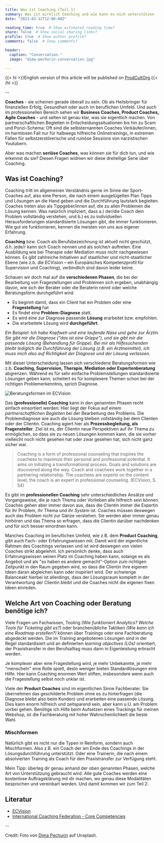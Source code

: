 ```yaml
---
title: Was ist Coaching (Teil 1)
summary: Was ist wirklich Coaching und wie kann es mich unterstützen
date: "2023-03-12T12:00:00Z"

reading_time: true  # Show estimated reading time?
share: false  # Show social sharing links?
profile: true  # Show author profile?
comments: false  # Show comments?

header:
  caption: "Conversation."
  image: "dima-pechurin-conversation.jpg"

---
```


{{< hl >}}English version of this article will be published on [ProdCultOrg](https://blog.productcult.org/).{{< /hl >}}

--

**Coaches** - sie scheinen gerade überall zu sein. Ob als Heilsbringer für finanziellen Erfolg, Gesundheit oder auch im beruflichen Umfeld. Und auch im professionellen Bereich sehen wir **Business Coaches, Product Coaches, Agile Coaches** - und selten ist genau klar, was sie eigentlich machen. 
Von partnerschaftlichen Begleiten in Entscheidungssituationen bis hin zu Scam und Ponzi-Schema: Oft sind die selbsternannten Coaches Verkäufer/innen, im harmlosen Fall nur für halbwegs hilfreiche Onlinetrainings, in extremen Fällen für selbstzerstörerische und ruinöse Sessions von narzistischen Youtubern.

Aber was machen **seriöse Coaches**, was können sie für dich tun, und wie erkennst du sie? Diesen Fragen widmen wir diese dreiteilige Serie über Coaching.



## Was ist Coaching?

Coaching tritt im allgemeinen Verständnis gerne im Sinne der Sport-Coaches auf, also eine Person, die nach einem ausgelügelten Plan Tipps und Lösungen an die Hand geben und die Durchführung lautstark begleiten. Coaches treten also als Tippgeber/innen auf, die zu allen Problemen die Lösung kennen. Was natürlich impliziert, dass a.) der/die Coach dein Problem vollständig verstehen, und b.) es zu individuellen Herausforderungen standardisierte Lösungen gibt, die immer funktionieren. Wie gut sie funktionieren, kennen die meisten von uns aus eigener Erfahrung.

**Coaching** bzw. Coach als Berufsbezeichnung ist aktuell nicht geschützt, d.h. jede/r kann sich Coach nennen und als solche/r auftreten. Eine Ausbildung wie bei Therapie oder Mediation muss nicht nachgewiesen können. Es gibt zahlreiche Initiativen auf staatlicher und nicht-staatlicher Ebene (wie z.b. die ECVision – ein Europäisches Kompetenzprofil für Supervision und Coaching), verbindlich sind davon leider keine. 

Schauen wir doch mal auf die **verschiedenen Phasen**, die bei der Bearbeitung von Fragestellungen und Problemen sich ergeben, unabhängig davon, wie sich der Berater oder die Beraterin nennt oder welche Beratungsform durchgeführt wird:

- Es beginnt damit, dass ein Client hat ein Problem oder eine **Fragestellung** hat
- Es findet eine **Problem-Diagnose** statt.
- Es wird eine zur Diagnose passende **Lösung** erarbeitet bzw. empfohlen.
- Die erarbeitete Lösung wird **durchgeführt**.

_Ein Beispiel: Ich habe Kopfweh und eine laufende Nase und gehe zur Ärztin. Sie gibt mir die Diagnose ("das ist eine Grippe"), und sie gibt mir die passende Lösung (Behandlung für Grippe). Bei mir als Hilfesuchenden bleibt lediglich die Durchführung der Lösung (z.B. ein Arztneimittel), ich muss mich also auf Richtigkeit der Diagnose und der Lösung verlassen._ 

Mit dieser Unterscheidung lassen sich verschiedene Beratungsformen wie z.b. **Coaching, Supervision, Therapie, Mediation oder Expertenberatung** abgrenzen. Während es für sehr einfache Problemstellungen standardisierte Lösungen geben kann, scheitert es für komplexere Themen schon bei der richtigen Problemerkenntnis, sprich Diagnose.



![Beratungsformen im ECVision](ECVision-Beratungsformen.jpg)

Das **(professionelle) Coaching** kann in den genannten Phasen recht einfach einsortiert werden: 
Hier liegt der Fokus auf einem _partnerschaftlichen Begleiten_ bei der Bearbeitung des Problems. Die Problemdiagnose wie auch die Lösung bleiben vollständig bei dem Clienten oder der Clientin. Coaching agiert hier als **Prozessbegleitung, als Fragensteller**. 
Ziel ist es, der Clientin neue Perspektiven auf ihr Thema zu ermöglichen, so dass sie zu neuen Lösungen kommen kann, die sie vorher vielleicht noch nicht gesehen hat oder zwar gesehen hat, sich nicht ganz sicher war.
 
> Coaching is a form of professional counseling that inspires the coachees to maximize their personal and professional potential. It aims on initiating a transformational process. Goals and solutions are discovered along the way. Coach and coachees work together in a partnering relationship. The coachees are experts  on the content level; the coach is an expert in professional counseling. (ECVision, S. 54)

Es gibt im **professionellen Coaching** sehr unterschiedliches Ansätze und Vorgangsweise, die je nach Thema oder Vorlieben alle hilfreich sein können. Coaches gehen aber immer davon aus, dass die Clientin immer die Expertin für ihr Problem, ihr Thema und _ihr System_ ist. Coaches müssen deswegen auch das Problem nicht zur Gänze verstehen. Sie werden aber immer genau hinhören und das Thema so erfragen, dass die Clientin darüber nachdenken und für sich besser einordnen kann. 

Manches Coaching im beruflichen Umfeld, wie z.B. dem **Product Coaching**, gibt auch Fach- oder Erfahrungswissen mit. Damit wird der eigentliche Rahmen des Coachings verlassen und ist wird deswegen von vielen Coaches strikt abgelehnt. Ich persönlich denke, dass auch Erfahrungswissen seinen Platz im Coaching haben kann, solange es als Angebot und als "so haben es andere gemacht"-Option zum richtigen Zeitpunkt in den Raum gegeben wird, so dass die Clientin ihre eigenen Ideen daran abgleichen kann oder inspiriert wird. Der schwierige Balanceakt hierbei ist allerdings, dass der Lösungsraum komplett in der Verantwortung der Clientin bleibt und die Coaches nicht die eigenen fixen Ideen einreden. 



## Welche Art von Coaching oder Beratung benötige ich?

Viele Fragen um Fachwissen, Tooling _(Wie funktioniert Analytics? Welche Tools für Ticketing gibt es?)_ oder branchenübliche Taktiken _(Wie kann ich eine Roadmap erstellen?)_ können über Trainings oder eine Fachberatung abgedeckt werden. Die im Training angebotenen Lösungen sind in der Regel standardisiert und an definierten _learning objectives (LOs)_ orientiert, der Praxistransfer in den Berufsalltag muss dann in Eigenleistung erbracht werden.

Je komplexer aber eine Fragestellung wird, je mehr Unbekannte, je mehr "menscheln" eine Rolle spielt, desto weniger bieten Standardlösungen eine Hilfe. Hier kann Coaching enormen Wert stiften, insbesondere wenn auch die Fragestellung selbst noch unklar ist.

Viele der **Product Coaches** sind im eigentlichen Sinne Fachberater. Sie übernehmen das geschilderte Problem ohne es zu hinterfragen (die Diagnose bleibt also beim Kunden) und erarbeiten eine passende Lösung. Dies kann enorm hilfreich und zeitsparend sein, aber kann u.U. am Problem vorbei gehen. 
Benötige ich Hilfe beim Aufsetzen eines Trackings für meinen Webshop, ist die Fachberatung mit hoher Wahrscheinlichkeit die beste Wahl.


### Mischformen
Natürlich gibt es nicht nur die Typen in Reinform, sondern auch Mischformen. Also z.B. ein Coach der am Ende des Coachings in der Lösungsdurchführung unterstützt. Oder eine Trainerin, die nach einem absolvierten Training als Coach für den Praxistransfer zur Verfügung steht. 

Mein Tipp: überleg dir genau anhand der oben genannten Phasen, welche Art von Unterstützung gebraucht wird. Alle gute Coaches werden eine kostenlose Auftragsklärung mit dir machen, wo genau diese Modalitäten besprochen und vereinbart werden. Und damit kommen wir zum Teil 2:



## Literatur
- [ECVision](https://anse.eu/wp-content/uploads/doc/ECVision/ECvision_e_book.pdf)
- [International Coaching Federation - Core Competencies](https://coachingfederation.org/credentials-and-standards/core-competencies)

--

Credit: Foto von [Dima Pechurin](https://unsplash.com/@pechka) auf Unsplash. 

